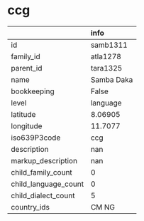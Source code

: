 # ccg
|                      | info       |
|:---------------------|:-----------|
| id                   | samb1311   |
| family_id            | atla1278   |
| parent_id            | tara1325   |
| name                 | Samba Daka |
| bookkeeping          | False      |
| level                | language   |
| latitude             | 8.06905    |
| longitude            | 11.7077    |
| iso639P3code         | ccg        |
| description          | nan        |
| markup_description   | nan        |
| child_family_count   | 0          |
| child_language_count | 0          |
| child_dialect_count  | 5          |
| country_ids          | CM NG      |